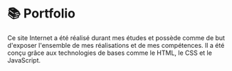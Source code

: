 # 📚 Portfolio

Ce site Internet a été réalisé durant mes études et possède comme de but d'exposer l'ensemble de mes réalisations et de mes compétences. Il a été conçu grâce aux technologies de bases comme le HTML, le CSS et le JavaScript.